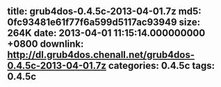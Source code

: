 title: grub4dos-0.4.5c-2013-04-01.7z
md5: 0fc93481e61f77f6a599d5117ac93949
size: 264K
date: 2013-04-01 11:15:14.000000000 +0800
downlink: http://dl.grub4dos.chenall.net/grub4dos-0.4.5c-2013-04-01.7z
categories: 0.4.5c
tags: 0.4.5c
---

